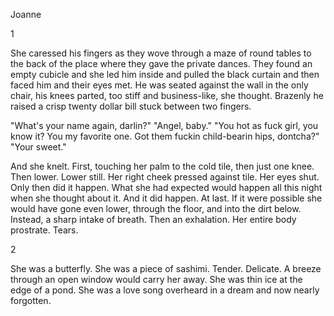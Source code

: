 Joanne

1

She caressed his fingers as they wove through a maze of round tables to the back of the place where they gave the private dances. They found an empty cubicle and she led him inside and pulled the black curtain and then faced him and their eyes met. He was seated against the wall in the only chair, his knees parted, too stiff and business-like, she thought. Brazenly he raised a crisp twenty dollar bill stuck between two fingers.

"What's your name again, darlin?"
"Angel, baby."
"You hot as fuck girl, you know it? You my favorite one. Got them fuckin child-bearin hips, dontcha?"
"Your sweet."

And she knelt. First, touching her palm to the cold tile, then just one knee. Then lower. Lower still. Her right cheek pressed against tile. Her eyes shut. Only then did it happen. What she had expected would happen all this night when she thought about it. And it did happen. At last. If it were possible she would have gone even lower, through the floor, and into the dirt below. Instead, a sharp intake of breath. Then an exhalation. Her entire body prostrate. Tears.


2

She was a butterfly. She was a piece of sashimi. Tender. Delicate. A breeze through an open window would carry her away. She was thin ice at the edge of a pond. She was a love song overheard in a dream and now nearly forgotten.
